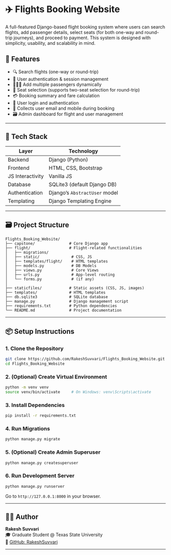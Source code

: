# ✈️ Flights Booking Website

A full-featured Django-based flight booking system where users can search flights, add passenger details, select seats (for both one-way and round-trip journeys), and proceed to payment. This system is designed with simplicity, usability, and scalability in mind.

## 🚀 Features

- 🔍 Search flights (one-way or round-trip)
- 👤 User authentication & session management
- 👨‍👩‍👧 Add multiple passengers dynamically
- 💺 Seat selection (supports two-seat selection for round-trip)
- 💳 Booking summary and fare calculation
- 🔐 User login and authentication
- 📧 Collects user email and mobile during booking
- 🗃️ Admin dashboard for flight and user management
---

## 🧰 Tech Stack

| Layer        | Technology             |
|--------------|------------------------|
| Backend      | Django (Python)        |
| Frontend     | HTML, CSS, Bootstrap   |
| JS Interactivity | Vanilla JS         |
| Database     | SQLite3 (default Django DB) |
| Authentication | Django’s `AbstractUser` model |
| Templating   | Django Templating Engine |

---

## 🗃️ Project Structure

```
Flights_Booking_Website/
├── capstone/               # Core Django app
├── flight/                 # Flight-related functionalities
│   ├── migrations/
│   ├── static/              # CSS, JS
│   ├── templates/flight/    # HTML templates
│   ├── models.py            # DB Models
│   ├── views.py             # Core Views
│   ├── urls.py              # App-level routing
│   └── forms.py             # (if any)
│
├── staticfiles/            # Static assets (CSS, JS, images)
├── templates/              # HTML templates
├── db.sqlite3              # SQLite database
├── manage.py               # Django management script
├── requirements.txt        # Python dependencies
└── README.md               # Project documentation
```

---

## 📦 Setup Instructions

### 1. Clone the Repository

```bash
git clone https://github.com/RakeshSuvvari/Flights_Booking_Website.git
cd Flights_Booking_Website
```

### 2. (Optional) Create Virtual Environment

```bash
python -m venv venv
source venv/bin/activate     # On Windows: venv\Scripts\activate
```

### 3. Install Dependencies

```bash
pip install -r requirements.txt
```

### 4. Run Migrations

```bash
python manage.py migrate
```

### 5. (Optional) Create Admin Superuser

```bash
python manage.py createsuperuser
```

### 6. Run Development Server

```bash
python manage.py runserver
```

Go to `http://127.0.0.1:8000` in your browser.

---


## 🙋‍♂️ Author

**Rakesh Suvvari**  
🎓 Graduate Student @ Texas State University  
🔗 [GitHub: RakeshSuvvari](https://github.com/RakeshSuvvari)

---

